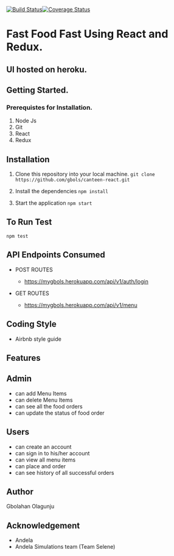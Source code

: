 [![Build Status](https://travis-ci.org/gbols/canteen-react.svg?branch=develop)](https://travis-ci.org/gbols/canteen-react)[![Coverage Status](https://coveralls.io/repos/github/gbols/canteen-react/badge.svg?branch=develop)](https://coveralls.io/github/gbols/canteen-react?branch=develop)

# Fast Food Fast Using React and Redux.

## UI hosted on heroku.

## Getting Started.

### Prerequistes for Installation.

1. Node Js
1. Git
1. React
1. Redux

## Installation

1. Clone this repository into your local machine.
   `git clone https://github.com/gbols/canteen-react.git`

2. Install the dependencies
   `npm install`

3. Start the application
   `npm start`

## To Run Test

`npm test`

## API Endpoints Consumed

- POST ROUTES

  - https://mygbols.herokuapp.com/api/v1/auth/login

- GET ROUTES

  - https://mygbols.herokuapp.com/api/v1/menu

## Coding Style

- Airbnb style guide

## Features

## Admin

- can add Menu Items
- can delete Menu Items
- can see all the food orders
- can update the status of food order

## Users

- can create an account
- can sign in to his/her account
- can view all menu items
- can place and order
- can see history of all successful orders

## Author

Gbolahan Olagunju

## Acknowledgement

- Andela
- Andela Simulations team (Team Selene)
